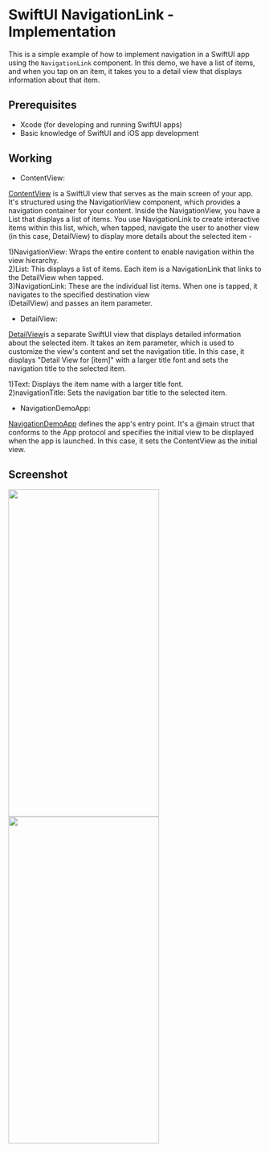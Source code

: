 
# SwiftUI NavigationLink - Implementation


This is a simple example of how to implement navigation in a SwiftUI app using the `NavigationLink` component. In this demo, we have a list of items, and when you tap on an item, it takes you to a detail view that displays information about that item.

## Prerequisites

- Xcode (for developing and running SwiftUI apps)
- Basic knowledge of SwiftUI and iOS app development

## Working


- ContentView: <br>

<ins>ContentView</ins> is a SwiftUI view that serves as the main screen of your app. It's structured using the NavigationView component, which provides a navigation container for your content. Inside the NavigationView, you have a List that displays a list of items. You use NavigationLink to create interactive items within this list, which, when tapped, navigate the user to another view (in this case, DetailView) to display more details about the selected item -

1)NavigationView: Wraps the entire content to enable navigation within the view hierarchy. <br>
2)List: This displays a list of items. Each item is a NavigationLink that links to the DetailView when tapped.<br>
3)NavigationLink: These are the individual list items. When one is tapped, it navigates to the specified destination view <br>(DetailView) and passes an item parameter.


- DetailView:<br>

<ins>DetailView</ins>is a separate SwiftUI view that displays detailed information about the selected item. It takes an item parameter, which is used to customize the view's content and set the navigation title. In this case, it displays "Detail View for [item]" with a larger title font and sets the navigation title to the selected item.<br>

1)Text: Displays the item name with a larger title font.<br>
2)navigationTitle: Sets the navigation bar title to the selected item.<br>


- NavigationDemoApp: <br>

<ins>NavigationDemoApp</ins> defines the app's entry point. It's a @main struct that conforms to the App protocol and specifies the initial view to be displayed when the app is launched. In this case, it sets the ContentView as the initial view.

## Screenshot


<img src="https://github.com/PRATIKK0709/NavigationLink-Implementation/assets/139443204/117efd09-d1ed-4646-b010-06d90bda127d" width="300" height="650.38">


<img src="https://github.com/PRATIKK0709/NavigationLink-Implementation/assets/139443204/36594ee8-e9b1-46d8-b0b6-ccdc1e2d7e8b" width="300" height="650.38">

